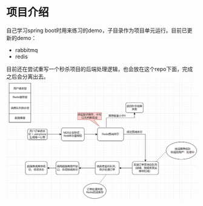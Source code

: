 # 项目介绍  

自己学习spring boot时用来练习的demo，子目录作为项目单元运行。目前已更新的demo：  
- rabbitmq
- redis
  
目前还在尝试重写一个秒杀项目的后端处理逻辑，也会放在这个repo下面，完成之后会分离出去。  
![项目架构图](./seckill-rewrite/images/架构图.png)

